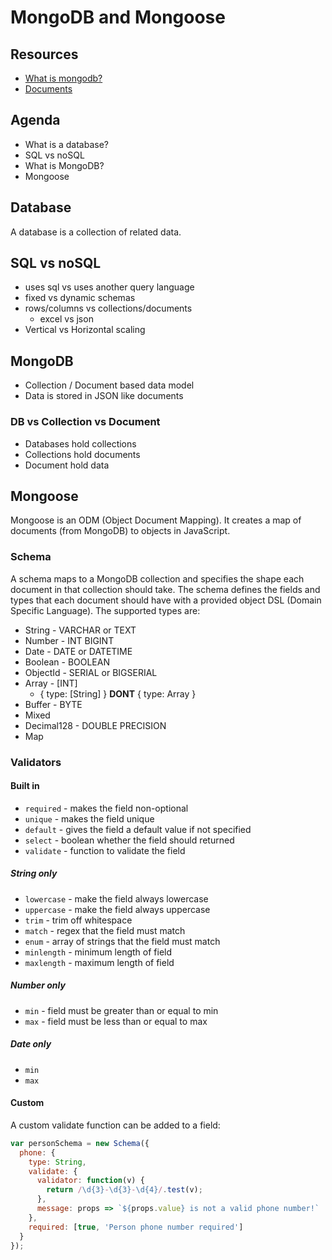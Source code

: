 # MongoDB and Mongoose

## Resources

* [What is mongodb?](https://www.mongodb.com/what-is-mongodb)
* [Documents](https://docs.mongodb.com/manual/core/document/)

## Agenda

* What is a database?
* SQL vs noSQL
* What is MongoDB?
* Mongoose

## Database

A database is a collection of related data.

## SQL vs noSQL

* uses sql vs uses another query language
* fixed vs dynamic schemas
* rows/columns vs collections/documents
  * excel vs json
* Vertical vs Horizontal scaling

## MongoDB

* Collection / Document based data model
* Data is stored in JSON like documents

### DB vs Collection vs Document

* Databases hold collections
* Collections hold documents
* Document hold data

## Mongoose

Mongoose is an ODM (Object Document Mapping). It creates a map
of documents (from MongoDB) to objects in JavaScript.

### Schema

A schema maps to a MongoDB collection and specifies the shape
each document in that collection should take. The schema defines
the fields and types that each document should have with a
provided object DSL (Domain Specific Language). The supported
types are:

* String - VARCHAR or TEXT
* Number - INT BIGINT
* Date - DATE or DATETIME
* Boolean - BOOLEAN
* ObjectId - SERIAL or BIGSERIAL
* Array - [INT]
  * { type: [String] } **DONT** { type: Array }
* Buffer - BYTE
* Mixed
* Decimal128 - DOUBLE PRECISION
* Map

### Validators

#### Built in

* `required` - makes the field non-optional
* `unique` - makes the field unique
* `default` - gives the field a default value if not specified
* `select` - boolean whether the field should returned
* `validate` - function to validate the field

##### String only

* `lowercase` - make the field always lowercase
* `uppercase` - make the field always uppercase
* `trim` - trim off whitespace
* `match` - regex that the field must match
* `enum` - array of strings that the field must match
* `minlength` - minimum length of field
* `maxlength` - maximum length of field

##### Number only

* `min` - field must be greater than or equal to min
* `max` - field must be less than or equal to max

##### Date only

* `min`
* `max`

#### Custom

A custom validate function can be added to a field:

```js
var personSchema = new Schema({
  phone: {
    type: String,
    validate: {
      validator: function(v) {
        return /\d{3}-\d{3}-\d{4}/.test(v);
      },
      message: props => `${props.value} is not a valid phone number!`
    },
    required: [true, 'Person phone number required']
  }
});
```
